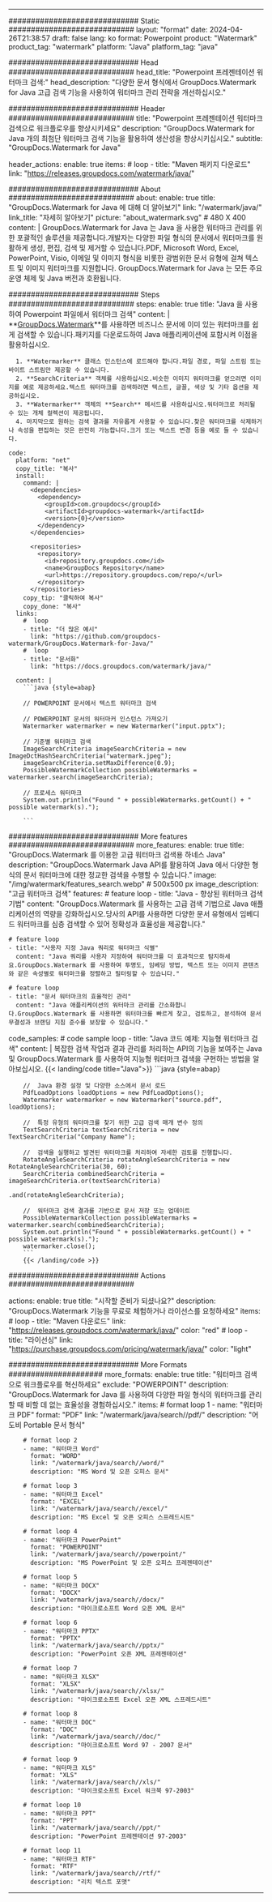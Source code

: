 
---
############################# Static ############################
layout: "format"
date:  2024-04-26T21:38:57
draft: false
lang: ko
format: Powerpoint
product: "Watermark"
product_tag: "watermark"
platform: "Java"
platform_tag: "java"

############################# Head ############################
head_title: "Powerpoint 프레젠테이션 워터마크 검색:"
head_description: "다양한 문서 형식에서 GroupDocs.Watermark for Java 고급 검색 기능을 사용하여 워터마크 관리 전략을 개선하십시오."

############################# Header ############################
title: "Powerpoint 프레젠테이션 워터마크 검색으로 워크플로우를 향상시키세요" 
description: "GroupDocs.Watermark for Java 개의 최첨단 워터마크 검색 기능을 활용하여 생산성을 향상시키십시오."
subtitle: "GroupDocs.Watermark for Java" 

header_actions:
  enable: true
  items:
    #  loop
    - title: "Maven 패키지 다운로드"
      link: "https://releases.groupdocs.com/watermark/java/"
      
############################# About ############################
about:
    enable: true
    title: "GroupDocs.Watermark for Java 에 대해 더 알아보기"
    link: "/watermark/java/"
    link_title: "자세히 알아보기"
    picture: "about_watermark.svg" # 480 X 400
    content: |
       GroupDocs.Watermark for Java 는 Java 을 사용한 워터마크 관리를 위한 포괄적인 솔루션을 제공합니다.개발자는 다양한 파일 형식의 문서에서 워터마크를 원활하게 생성, 편집, 검색 및 제거할 수 있습니다.PDF, Microsoft Word, Excel, PowerPoint, Visio, 이메일 및 이미지 형식을 비롯한 광범위한 문서 유형에 걸쳐 텍스트 및 이미지 워터마크를 지원합니다. GroupDocs.Watermark for Java 는 모든 주요 운영 체제 및 Java 버전과 호환됩니다.

############################# Steps ############################
steps:
    enable: true
    title: "Java 을 사용하여 Powerpoint 파일에서 워터마크 검색"
    content: |
      **[GroupDocs.Watermark](https://products.groupdocs.com/watermark/java/)**를 사용하면 비즈니스 문서에 이미 있는 워터마크를 쉽게 검색할 수 있습니다.패키지를 다운로드하여 Java 애플리케이션에 포함시켜 이점을 활용하십시오.
      
      1. **Watermarker** 클래스 인스턴스에 로드해야 합니다.파일 경로, 파일 스트림 또는 바이트 스트림만 제공할 수 있습니다.
      2. **SearchCriteria** 객체를 사용하십시오.비슷한 이미지 워터마크를 얻으려면 이미지를 예로 제공하세요.텍스트 워터마크를 검색하려면 텍스트, 글꼴, 색상 및 기타 옵션을 제공하십시오.
      3. **Watermarker** 객체의 **Search** 메서드를 사용하십시오.워터마크로 처리될 수 있는 개체 컬렉션이 제공됩니다.
      4. 마지막으로 원하는 검색 결과를 자유롭게 사용할 수 있습니다.찾은 워터마크를 삭제하거나 속성을 편집하는 것은 완전히 가능합니다.크기 또는 텍스트 변경 등을 예로 들 수 있습니다.
   
    code:
      platform: "net"
      copy_title: "복사"
      install:
        command: |
          <dependencies>
            <dependency>
              <groupId>com.groupdocs</groupId>
              <artifactId>groupdocs-watermark</artifactId>
              <version>{0}</version>
            </dependency>
          </dependencies>

          <repositories>
            <repository>
              <id>repository.groupdocs.com</id>
              <name>GroupDocs Repository</name>
              <url>https://repository.groupdocs.com/repo/</url>
            </repository>
          </repositories>
        copy_tip: "클릭하여 복사"
        copy_done: "복사"
      links:
        #  loop
        - title: "더 많은 예시"
          link: "https://github.com/groupdocs-watermark/GroupDocs.Watermark-for-Java/"
        #  loop
        - title: "문서화"
          link: "https://docs.groupdocs.com/watermark/java/"
          
      content: |
        ```java {style=abap}

        // POWERPOINT 문서에서 텍스트 워터마크 검색

        // POWERPOINT 문서의 워터마커 인스턴스 가져오기
        Watermarker watermarker = new Watermarker("input.pptx");

        // 기준별 워터마크 검색
        ImageSearchCriteria imageSearchCriteria = new ImageDctHashSearchCriteria("watermark.jpeg");
        imageSearchCriteria.setMaxDifference(0.9);
        PossibleWatermarkCollection possibleWatermarks = watermarker.search(imageSearchCriteria);

        // 프로세스 워터마크
        System.out.println("Found " + possibleWatermarks.getCount() + " possible watermark(s).");
        
        ```   
        
############################# More features ############################
more_features:
  enable: true
  title: "GroupDocs.Watermark 를 이용한 고급 워터마크 검색용 하네스 Java"
  description: "GroupDocs.Watermark Java API를 활용하여 Java 에서 다양한 형식의 문서 워터마크에 대한 정교한 검색을 수행할 수 있습니다."
  image: "/img/watermark/features_search.webp" # 500x500 px
  image_description: "고급 워터마크 검색"
  features:
    # feature loop
    - title: "Java - 향상된 워터마크 검색 기법"
      content: "GroupDocs.Watermark 를 사용하는 고급 검색 기법으로 Java 애플리케이션의 역량을 강화하십시오.당사의 API를 사용하면 다양한 문서 유형에서 임베디드 워터마크를 심층 검색할 수 있어 정확성과 효율성을 제공합니다."

    # feature loop
    - title: "사용자 지정 Java 쿼리로 워터마크 식별"
      content: "Java 쿼리를 사용자 지정하여 워터마크를 더 효과적으로 탐지하세요.GroupDocs.Watermark 를 사용하여 투명도, 임베딩 방법, 텍스트 또는 이미지 콘텐츠와 같은 속성별로 워터마크를 정렬하고 필터링할 수 있습니다."

    # feature loop
    - title: "문서 워터마크의 효율적인 관리"
      content: "Java 애플리케이션의 워터마크 관리를 간소화합니다.GroupDocs.Watermark 를 사용하면 워터마크를 빠르게 찾고, 검토하고, 분석하여 문서 무결성과 브랜딩 지침 준수를 보장할 수 있습니다."
      
  code_samples:
    # code sample loop
    - title: "Java 코드 예제: 지능형 워터마크 검색"
      content: |
        복잡한 검색 작업과 결과 관리를 처리하는 API의 기능을 보여주는 Java 및 GroupDocs.Watermark 를 사용하여 지능형 워터마크 검색을 구현하는 방법을 알아보십시오.
        {{< landing/code title="Java">}}
        ```java {style=abap}
        
        //  Java 환경 설정 및 다양한 소스에서 문서 로드
        PdfLoadOptions loadOptions = new PdfLoadOptions();
        Watermarker watermarker = new Watermarker("source.pdf", loadOptions);

        //  특정 유형의 워터마크를 찾기 위한 고급 검색 매개 변수 정의
        TextSearchCriteria textSearchCriteria = new TextSearchCriteria("Company Name");

        //  검색을 실행하고 발견된 워터마크를 처리하여 자세한 검토를 진행합니다.
        RotateAngleSearchCriteria rotateAngleSearchCriteria = new RotateAngleSearchCriteria(30, 60);
        SearchCriteria combinedSearchCriteria = imageSearchCriteria.or(textSearchCriteria)
                                                                   .and(rotateAngleSearchCriteria);

        //  워터마크 검색 결과를 기반으로 문서 저장 또는 업데이트
        PossibleWatermarkCollection possibleWatermarks = watermarker.search(combinedSearchCriteria);
        System.out.println("Found " + possibleWatermarks.getCount() + " possible watermark(s).");
        watermarker.close();
        ```
        {{< /landing/code >}}


############################# Actions ############################

actions:
  enable: true
  title: "시작할 준비가 되셨나요?"
  description: "GroupDocs.Watermark 기능을 무료로 체험하거나 라이선스를 요청하세요"
  items:
    #  loop
    - title: "Maven 다운로드"
      link: "https://releases.groupdocs.com/watermark/java/"
      color: "red"
        #  loop
    - title: "라이선싱"
      link: "https://purchase.groupdocs.com/pricing/watermark/java/"
      color: "light"


############################# More Formats #####################
more_formats:
    enable: true
    title: "워터마크 검색으로 워크플로우를 혁신하세요"
    exclude: "POWERPOINT"
    description: "GroupDocs.Watermark for Java 를 사용하여 다양한 파일 형식의 워터마크를 관리할 때 비할 데 없는 효율성을 경험하십시오."
    items: 
        # format loop 1
        - name: "워터마크 PDF"
          format: "PDF"
          link: "/watermark/java/search//pdf/"
          description: "어도비 Portable 문서 형식"

        # format loop 2
        - name: "워터마크 Word"
          format: "WORD"
          link: "/watermark/java/search//word/"
          description: "MS Word 및 오픈 오피스 문서"
          
        # format loop 3
        - name: "워터마크 Excel"
          format: "EXCEL"
          link: "/watermark/java/search//excel/"
          description: "MS Excel 및 오픈 오피스 스프레드시트"

        # format loop 4
        - name: "워터마크 PowerPoint"
          format: "POWERPOINT"
          link: "/watermark/java/search//powerpoint/"
          description: "MS PowerPoint 및 오픈 오피스 프레젠테이션"

        # format loop 5
        - name: "워터마크 DOCX"
          format: "DOCX"
          link: "/watermark/java/search//docx/"
          description: "마이크로소프트 Word 오픈 XML 문서"
          
        # format loop 6
        - name: "워터마크 PPTX"
          format: "PPTX"
          link: "/watermark/java/search//pptx/"
          description: "PowerPoint 오픈 XML 프레젠테이션"
          
        # format loop 7
        - name: "워터마크 XLSX"
          format: "XLSX"
          link: "/watermark/java/search//xlsx/"
          description: "마이크로소프트 Excel 오픈 XML 스프레드시트"

        # format loop 8
        - name: "워터마크 DOC"
          format: "DOC"
          link: "/watermark/java/search//doc/"
          description: "마이크로소프트 Word 97 - 2007 문서"

        # format loop 9
        - name: "워터마크 XLS"
          format: "XLS"
          link: "/watermark/java/search//xls/"
          description: "마이크로소프트 Excel 워크북 97-2003"

        # format loop 10
        - name: "워터마크 PPT"
          format: "PPT"
          link: "/watermark/java/search//ppt/"
          description: "PowerPoint 프레젠테이션 97-2003"

        # format loop 11
        - name: "워터마크 RTF"
          format: "RTF"
          link: "/watermark/java/search//rtf/"
          description: "리치 텍스트 포맷"

---